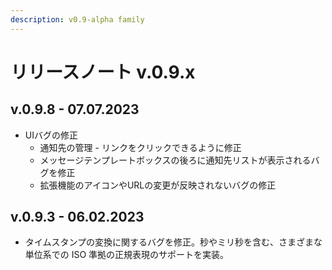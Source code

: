 ```yaml
---
description: v0.9-alpha family
---
```


# リリースノート v.0.9.x

<!--
# 🔖 リリースノート v.0.9.x
-->

## v.0.9.8 - 07.07.2023

* UIバグの修正
  * 通知先の管理 - リンクをクリックできるように修正
  * メッセージテンプレートボックスの後ろに通知先リストが表示されるバグを修正
  * 拡張機能のアイコンやURLの変更が反映されないバグの修正

## v.0.9.3 - 06.02.2023

* タイムスタンプの変換に関するバグを修正。秒やミリ秒を含む、さまざまな単位系での ISO 準拠の正規表現のサポートを実装。

